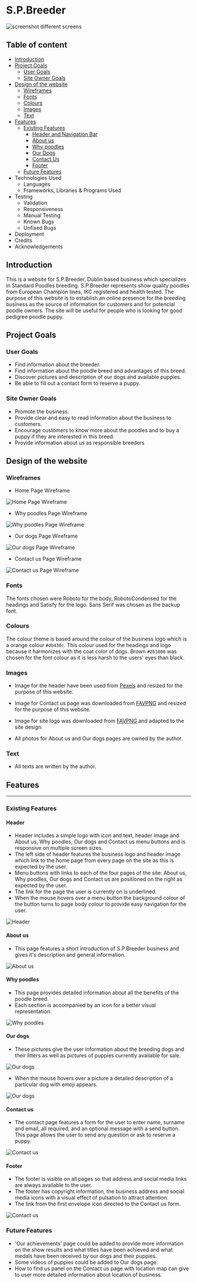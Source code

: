 # S.P.Breeder

![screenshot different screens](documentation/about_us_screenshot.png)

## Table of content

- <a href="#introduction">Introduction</a>
- <a href="#project_goals">Project Goals</a>
    - <a href="#user_goals">User Goals</a>
    - <a href="#site_owner_goals">Site Owner Goals</a>
- <a href="#design">Design of the website</a>
    - <a href="#wireframes">Wireframes</a>
    - <a href="#fonts">Fonts</a>
    - <a href="#colours">Colours</a>
    - <a href="#images">Images</a>
    - <a href="#text">Text</a>
- <a href="#features">Features</a>
    - <a href="#existing_features">Existing Features</a>
        - <a href="#header">Header and Navigation Bar</a>
        - <a href="#about_us">About us</a>
        - <a href="#why_poodles">Why poodles</a>
        - <a href="#our_dogs">Our Dogs</a>
        - <a href="#contact_us">Contact Us</a>
        - <a href="#footer">Footer</a>
    - <a href="#future_features">Future Features</a>
- Technologies Used
    - Languages
    - Frameworks, Libraries & Programs Used
- Testing
    - Validation
    - Responsiveness
    - Manual Testing
    - Known Bugs
    - Unfixed Bugs
- Deployment
- Credits
- Acknowledgements

## <div id="introduction">Introduction</div>

This is a website for S.P.Breeder, Dublin based business which specializes in Standard Poodles breeding. S.P.Breeder represents show quality poodles from European Champion lines, IKC registered and health tested. The purpose of this website is to establish an online presence for the breeding business as the source of information for customers and for potencial poodle owners. The site will be useful for people who is looking for good pedigree poodle puppy.

## <div id="project_goals">Project Goals</div>
 

### <div id="user_goals">User Goals</div>

- Find information about the breeder.
- Find information about the poodle breed and advantages of this breed.
- Discover pictures and description of our dogs and available puppies.
- Be able to fill out a contact form to reserve a puppy.

### <div id="site_owner_goals">Site Owner Goals</div>

- Promote the business.
- Provide clear and easy to read information about the business to customers.
- Encourage customers to know more about the poodles and to buy a puppy if they are interested in this breed.
- Provide information about us as responsible breeders

## <div id="design">Design of the website</div>


### <div id="wireframes">Wireframes</div>

- Home Page Wireframe

![Home Page Wireframe](documentation/balsamiq1.png)

- Why poodles Page Wireframe

![Why poodles Page Wireframe](documentation/balsamiq2.png)

- Our dogs Page Wireframe

![Our dogs Page Wireframe](documentation/balsamiq3.png)

- Contact us Page Wireframe

![Contact us Page Wireframe](documentation/balsamiq4.png)

### <div id="fonts">Fonts</div>

The fonts chosen were Roboto for the body, RobotoCondensed for the headings and Satisfy for the logo. Sans Serif was chosen as the backup font. 

### <div id="colours">Colours</div>

The colour theme is based around the colour of the business logo which is a orange colour `#db430c`. This colour used for the headings and logo because it harmonizes with the coat color of dogs. Brown `#2b1800` was chosen for the font colour as it is less harsh to the users' eyes than black. 

### <div id="images">Images</div>

- Image for the header have been used from [Pexels](https://www.pexels.com/photo/brown-curly-haired-small-dog-6544846/) and resized for the purpose of this website.

- Image for Contact us page was downloaded from [FAVPNG](https://favpng.com/download/nDzwGPi2) and resized for the purpose of this website.

- Image for site logo was downloaded from [FAVPNG](https://favpng.com/png_view/puppy-dog-breed-toy-poodle-standard-poodle-dachshund-png/ie8j2Tj1) and adapted to the site design.

- All photos for About us and Our dogs pages are owned by the author. 

### <div id="text">Text</div>

- All texts are written by the author.

## <div id="features">Features</div>
<hr> 

### <div id="existing_features">Existing Features</div>

#### <div id="header">Header</div>

- Header includes a simple logo with icon and text, header image and About us, Why poodles, Our dogs and Contact us menu buttons and is responsive on multiple screen sizes.
- The left side of header features the business logo and header image which link to the home page from every page on the site as this is expected by the user.
- Menu buttons with links to each of the four pages of the site: About us, Why poodles, Our dogs and Contact us are positioned on the right as expected by the user.
- The link for the page the user is currently on is underlined.
- When the mouse hovers over a menu button the background colour of the button turns to page body colour to provide easy navigation for the user.

![Header](documentation/header.png)

#### <div id="about_us">About us</div>
- This page features a short introduction of S.P.Breeder business and gives it's description and general information.

![About us](documentation/about_us.png)

#### <div id="why_poodles">Why poodles</div>
- This page provides detailed information about all the benefits of the poodle breed.
- Each section is accompanied by an icon for a better visual representation.

![Why poodles](documentation/why_poodles.png)

#### <div id="our_dogs">Our dogs</div>
- These pictures give the user information about the breeding dogs and their litters as well as pictures of puppies currently available for sale.

![Our dogs](documentation/our_dogs1.png)

- When the mouse hovers over a picture a detailed description  of a particular dog with emoji appears. 

![Our dogs](documentation/our_dogs2.png)

#### <div id="contact_us">Contact us</div>
- The contact page features a form for the user to enter name, surname and email, all required, and an optional message with a send button. This page allows the user to send any question or ask to reserve a puppy.

![Contact us](documentation/contact_us.png)

#### <div id="footer">Footer</div>
- The footer is visible on all pages so that address and social media links are always available to the user.
- The footer has copyright information, the business address and social media icons with a visual effect of pulsation to attract attention.
- The link from the first envelope icon directed to the Contact us form.

![Contact us](documentation/footer.png)

### <div id="future_features">Future Features</div>
- 'Our achievements' page could be added to provide more information on the show results and what titles have been achieved and what medals have been received by our dogs and their puppies.
- Some videos of puppies could be added to Our dogs page.
- How to find us panel on the Contact us page with location map can give to user more detailed information about location of business.



